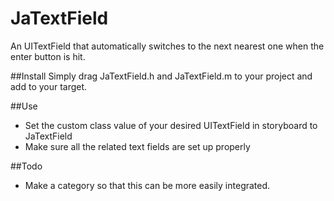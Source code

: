 # JaTextField
An UITextField that automatically switches to the next nearest one when the enter button is hit.

##Install
Simply drag JaTextField.h and JaTextField.m to your project and add to your target.

##Use

* Set the custom class value of your desired UITextField in storyboard to JaTextField
* Make sure all the related text fields are set up properly

##Todo

* Make a category so that this can be more easily integrated.
